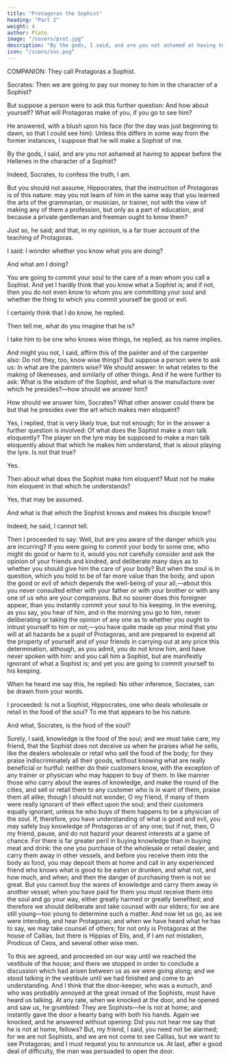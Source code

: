 ```yaml
---
title: "Protagoras the Sophist"
heading: "Part 2"
weight: 4
author: Plato
image: "/covers/prot.jpg"
description: "By the gods, I said, and are you not ashamed at having to appear before the Hellenes in the character of a Sophist?"
icon: "/icons/soc.png"
---
```



COMPANION: They call Protagoras a Sophist. 

Socrates: Then we are going to pay our money to him in the character of a Sophist?

But suppose a person were to ask this further question: And how about yourself? What will Protagoras make of you, if you go to see him?

He answered, with a blush upon his face (for the day was just beginning to dawn, so that I could see him): Unless this differs in some way from the former instances, I suppose that he will make a Sophist of me.

By the gods, I said, and are you not ashamed at having to appear before the Hellenes in the character of a Sophist?

Indeed, Socrates, to confess the truth, I am.

But you should not assume, Hippocrates, that the instruction of Protagoras is of this nature: may you not learn of him in the same way that you learned the arts of the grammarian, or musician, or trainer, not with the view of making any of them a profession, but only as a part of education, and because a private gentleman and freeman ought to know them?

Just so, he said; and that, in my opinion, is a far truer account of the teaching of Protagoras.

I said: I wonder whether you know what you are doing?

And what am I doing?

You are going to commit your soul to the care of a man whom you call a Sophist. And yet I hardly think that you know what a Sophist is; and if not, then you do not even know to whom you are committing your soul and whether the thing to which you commit yourself be good or evil.

I certainly think that I do know, he replied.

Then tell me, what do you imagine that he is?

I take him to be one who knows wise things, he replied, as his name implies.

And might you not, I said, affirm this of the painter and of the carpenter also: Do not they, too, know wise things? But suppose a person were to ask us: In what are the painters wise? We should answer: In what relates to the making of likenesses, and similarly of other things. And if he were further to ask: What is the wisdom of the Sophist, and what is the manufacture over which he presides?—how should we answer him?

How should we answer him, Socrates? What other answer could there be but that he presides over the art which makes men eloquent?

Yes, I replied, that is very likely true, but not enough; for in the answer a further question is involved: Of what does the Sophist make a man talk eloquently? The player on the lyre may be supposed to make a man talk eloquently about that which he makes him understand, that is about playing the lyre. Is not that true?

Yes.

Then about what does the Sophist make him eloquent? Must not he make him eloquent in that which he understands?

Yes, that may be assumed.

And what is that which the Sophist knows and makes his disciple know?

Indeed, he said, I cannot tell.

Then I proceeded to say: Well, but are you aware of the danger which you are incurring? If you were going to commit your body to some one, who might do good or harm to it, would you not carefully consider and ask the opinion of your friends and kindred, and deliberate many days as to whether you should give him the care of your body? But when the soul is in question, which you hold to be of far more value than the body, and upon the good or evil of which depends the well-being of your all,—about this you never consulted either with your father or with your brother or with any one of us who are your companions. But no sooner does this foreigner appear, than you instantly commit your soul to his keeping. In the evening, as you say, you hear of him, and in the morning you go to him, never deliberating or taking the opinion of any one as to whether you ought to intrust yourself to him or not;—you have quite made up your mind that you will at all hazards be a pupil of Protagoras, and are prepared to expend all the property of yourself and of your friends in carrying out at any price this determination, although, as you admit, you do not know him, and have never spoken with him: and you call him a Sophist, but are manifestly ignorant of what a Sophist is; and yet you are going to commit yourself to his keeping.

When he heard me say this, he replied: No other inference, Socrates, can be drawn from your words.

I proceeded: Is not a Sophist, Hippocrates, one who deals wholesale or retail in the food of the soul? To me that appears to be his nature.

And what, Socrates, is the food of the soul?

Surely, I said, knowledge is the food of the soul; and we must take care, my friend, that the Sophist does not deceive us when he praises what he sells, like the dealers wholesale or retail who sell the food of the body; for they praise indiscriminately all their goods, without knowing what are really beneficial or hurtful: neither do their customers know, with the exception of any trainer or physician who may happen to buy of them. In like manner those who carry about the wares of knowledge, and make the round of the cities, and sell or retail them to any customer who is in want of them, praise them all alike; though I should not wonder, O my friend, if many of them were really ignorant of their effect upon the soul; and their customers equally ignorant, unless he who buys of them happens to be a physician of the soul. If, therefore, you have understanding of what is good and evil, you may safely buy knowledge of Protagoras or of any one; but if not, then, O my friend, pause, and do not hazard your dearest interests at a game of chance. For there is far greater peril in buying knowledge than in buying meat and drink: the one you purchase of the wholesale or retail dealer, and carry them away in other vessels, and before you receive them into the body as food, you may deposit them at home and call in any experienced friend who knows what is good to be eaten or drunken, and what not, and how much, and when; and then the danger of purchasing them is not so great. But you cannot buy the wares of knowledge and carry them away in another vessel; when you have paid for them you must receive them into the soul and go your way, either greatly harmed or greatly benefited; and therefore we should deliberate and take counsel with our elders; for we are still young—too young to determine such a matter. And now let us go, as we were intending, and hear Protagoras; and when we have heard what he has to say, we may take counsel of others; for not only is Protagoras at the house of Callias, but there is Hippias of Elis, and, if I am not mistaken, Prodicus of Ceos, and several other wise men.

To this we agreed, and proceeded on our way until we reached the vestibule of the house; and there we stopped in order to conclude a discussion which had arisen between us as we were going along; and we stood talking in the vestibule until we had finished and come to an understanding. And I think that the door-keeper, who was a eunuch, and who was probably annoyed at the great inroad of the Sophists, must have heard us talking. At any rate, when we knocked at the door, and he opened and saw us, he grumbled: They are Sophists—he is not at home; and instantly gave the door a hearty bang with both his hands. Again we knocked, and he answered without opening: Did you not hear me say that he is not at home, fellows? But, my friend, I said, you need not be alarmed; for we are not Sophists, and we are not come to see Callias, but we want to see Protagoras; and I must request you to announce us. At last, after a good deal of difficulty, the man was persuaded to open the door.


